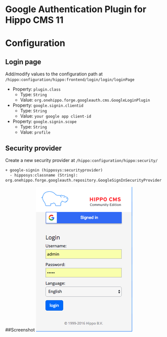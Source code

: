 # Google Authentication Plugin for Hippo CMS 11

# Configuration
## Login page
Add/modify values to the configuration path at `/hippo:configuration/hippo:frontend/login/login/loginPage`
* Property: `plugin.class`
  * Type: `String`
  * Value: `org.onehippo.forge.googleauth.cms.GoogleLoginPlugin`
* Property: `google.signin.clientid`
  * Type: `String`
  * Value: `your google app client-id`
* Property: `google.signin.scope`
  * Type: `String`
  * Value: `profile`

## Security provider
Create a new security provider at `/hippo:configuration/hippo:security/`
```
+ google-signin (hipposys:securityprovider)
  - hipposys:classname (String): org.onehippo.forge.googleauth.repository.GoogleSignInSecurityProvider
```

##Screenshot
![Login screenshot](https://github.com/canhnt/hippo-plugin-google-auth/blob/gh-pages/hippo-login-google.png?raw=true)


